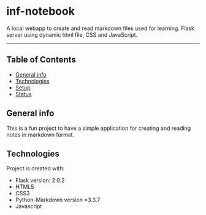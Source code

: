 # inf-notebook
A local webapp to create and read markdown files used for learning.
Flask server using dynamic html file, CSS and JavaScript.

---

## Table of Contents
* [General info](#general-info)
* [Technologies](#technologies)
* [Setup](#setup)
* [Status](#status)

## General info
This is a fun project to have a simple application for creating and reading notes in markdown format. 
 
## Technologies
Project is created with:
* Flask version: 2.0.2
* HTML5
* CSS3
* Python-Markdown version =3.3.7
* Javascript

